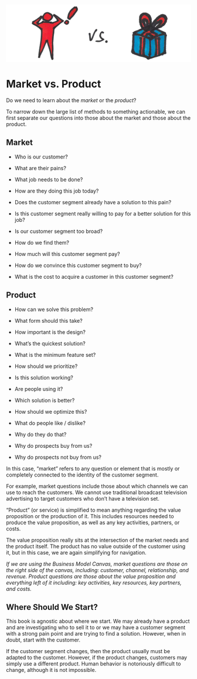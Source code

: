 ![](/assets/illustration-market-vs-product-color.png)

# Market vs. Product

Do we need to learn about the _market_ or the _product_?

To narrow down the large list of methods to something actionable, we can first separate our questions into those about the market and those about the product.

## Market

* Who is our customer?

* What are their pains?

* What job needs to be done?

* How are they doing this job today?

* Does the customer segment already have a solution to this pain?

* Is this customer segment really willing to pay for a better solution for this job?

* Is our customer segment too broad?

* How do we find them?

* How much will this customer segment pay?

* How do we convince this customer segment to buy?

* What is the cost to acquire a customer in this customer segment?

## Product

* How can we solve this problem?

* What form should this take?

* How important is the design?

* What’s the quickest solution?

* What is the minimum feature set?

* How should we prioritize?

* Is this solution working?

* Are people using it?

* Which solution is better?

* How should we optimize this?

* What do people like / dislike?

* Why do they do that?

* Why do prospects buy from us?

* Why do prospects not buy from us?

In this case, “market” refers to any question or element that is mostly or completely connected to the identity of the customer segment.

For example, market questions include those about which channels we can use to reach the customers. We cannot use traditional broadcast television advertising to target customers who don’t have a television set.

“Product” \(or service\) is simplified to mean anything regarding the value proposition or the production of it. This includes resources needed to produce the value proposition, as well as any key activities, partners, or costs.

The value proposition really sits at the intersection of the market needs and the product itself. The product has no value outside of the customer using it, but in this case, we are again simplifying for navigation.

_If we are using the Business Model Canvas, market questions are those on the right side of the canvas, including: customer, channel, relationship, and revenue. Product questions are those about the value proposition and everything left of it including: key activities, key resources, key partners, and costs._

## Where Should We Start?

This book is agnostic about where we start. We may already have a product and are investigating who to sell it to or we may have a customer segment with a strong pain point and are trying to find a solution. However, when in doubt, start with the customer.

If the customer segment changes, then the product usually must be adapted to the customer. However, if the product changes, customers may simply use a different product. Human behavior is notoriously difficult to change, although it is not impossible.

